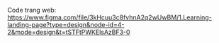 Code trang web: https://www.figma.com/file/3kHcuu3c8fvhnA2q2wUwBM/1.Learning-landing-page?type=design&node-id=4-2&mode=design&t=tSTFtPWKElsAzBF3-0
